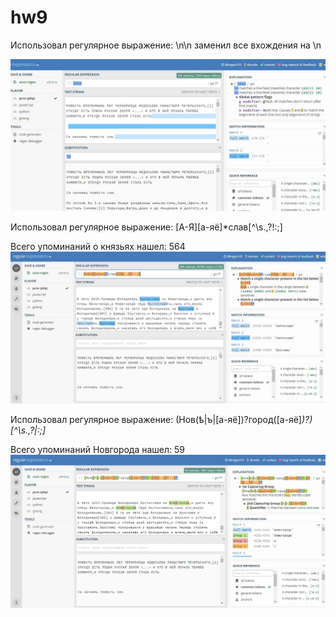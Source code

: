 # hw9


Использовал регулярное выражение: \n\n заменил все вхождения на \n

![](https://github.com/Dimon322/hw9/blob/master/nYAtp3srwd4.jpg?raw=true)

Использовал регулярное выражение: [А-Я][а-яё]*слав[^\s.,\?!:;]

Всего упоминаний о князьях нашел: 564
![](https://github.com/Dimon322/hw9/blob/master/UJ7BFZE3DfI.jpg?raw=true)

Использовал регулярное выражение: (Нов(ѣ|ъ|[а-яё])?город([а-яё]*)?)[^\s.,\?|:;]* 

Всего упоминаний Новгорода нашел: 59
![](https://github.com/Dimon322/hw9/blob/master/CzbeSMt4iu8.jpg?raw=true)
